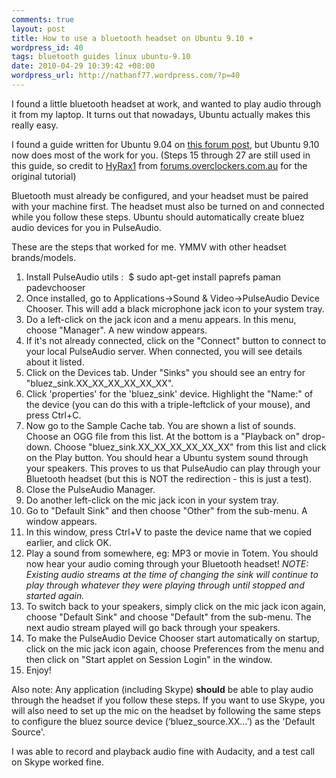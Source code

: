 ```yaml
---
comments: true
layout: post
title: How to use a bluetooth headset on Ubuntu 9.10 +
wordpress_id: 40
tags: bluetooth guides linux ubuntu-9.10
date: 2010-04-29 10:39:42 +08:00
wordpress_url: http://nathanf77.wordpress.com/?p=40
---
```

I found a little bluetooth headset at work, and wanted to play audio through it from my laptop. It turns out that nowadays, Ubuntu actually makes this really easy.

I found a guide written for Ubuntu 9.04 on <a href="http://forums.overclockers.com.au/showthread.php?t=780054">this forum post</a>, but Ubuntu 9.10 now does most of the work for you. (Steps 15 through 27 are still used in this guide, so credit to <a href="http://forums.overclockers.com.au/member.php?s=3b3d3beb07f6dadf978042eec4a64034&amp;u=1635">HyRax1</a> from <a href="http://forums.overclockers.com.au">forums.overclockers.com.au</a> for the original tutorial)

Bluetooth must already be configured, and your headset must be paired with your machine first. The headset must also be turned on and connected while you follow these steps. Ubuntu should automatically create bluez audio devices for you in PulseAudio.

These are the steps that worked for me. YMMV with other headset brands/models.
<ol>
	<li>Install PulseAudio utils :  $ sudo apt-get install paprefs paman padevchooser</li>
	<li>Once installed, go to Applications-&gt;Sound &amp; Video-&gt;PulseAudio Device Chooser. This will add a black microphone jack icon to your system tray.</li>
	<li>Do a left-click on the jack icon and a menu appears. In this menu, choose "Manager". A new window appears.</li>
	<li>If it's not already connected, click on the "Connect" button to connect to your local PulseAudio server. When connected, you will see details about it listed.</li>
	<li>Click on the Devices tab. Under "Sinks" you should see an entry for "bluez_sink.XX_XX_XX_XX_XX_XX".</li>
	<li>Click 'properties' for the 'bluez_sink' device. Highlight the "Name:" of the device (you can do this with a triple-leftclick of your mouse), and press Ctrl+C.</li>
	<li>Now go to the Sample Cache tab. You are shown a list of sounds. Choose an OGG file from this list. At the bottom is a "Playback on" drop-down. Choose "bluez_sink.XX_XX_XX_XX_XX_XX" from this list and click on the Play button. You should hear a Ubuntu system sound through your speakers. This proves to us that PulseAudio can play through your Bluetooth headset (but this is NOT the redirection - this is just a test).</li>
	<li>Close the PulseAudio Manager.</li>
	<li>Do another left-click on the mic jack icon in your system tray.</li>
	<li>Go to "Default Sink" and then choose "Other" from the sub-menu. A window appears.</li>
	<li>In this window, press Ctrl+V to paste the device name that we copied earlier, and click OK.</li>
	<li>Play a sound from somewhere, eg: MP3 or movie in Totem. You should now hear your audio coming through your Bluetooth headset! <em>NOTE: Existing audio streams at the time of changing the sink will continue to play through whatever they were playing through until stopped and started again.</em></li>
	<li>To switch back to your speakers, simply click on the mic jack icon again, choose "Default Sink" and choose "Default" from the sub-menu. The next audio stream played will go back through your speakers.</li>
	<li>To make the PulseAudio Device Chooser start automatically on startup, click on the mic jack icon again, choose Preferences from the menu and then click on "Start applet on Session Login" in the window.</li>
	<li>Enjoy! <img title="Stick Out Tongue" src="http://forums.overclockers.com.au/images/smilies/tongue.gif" border="0" alt="" /></li>
</ol>
Also note: Any application (including Skype) <strong>should</strong> be able to play audio through the headset if you follow these steps. If you want to use Skype, you will also need to set up the mic on the headset by following the same steps to configure the bluez source device (‘bluez_source.XX…’) as the 'Default Source'.

I was able to record and playback audio fine with Audacity, and a test call on Skype worked fine.

